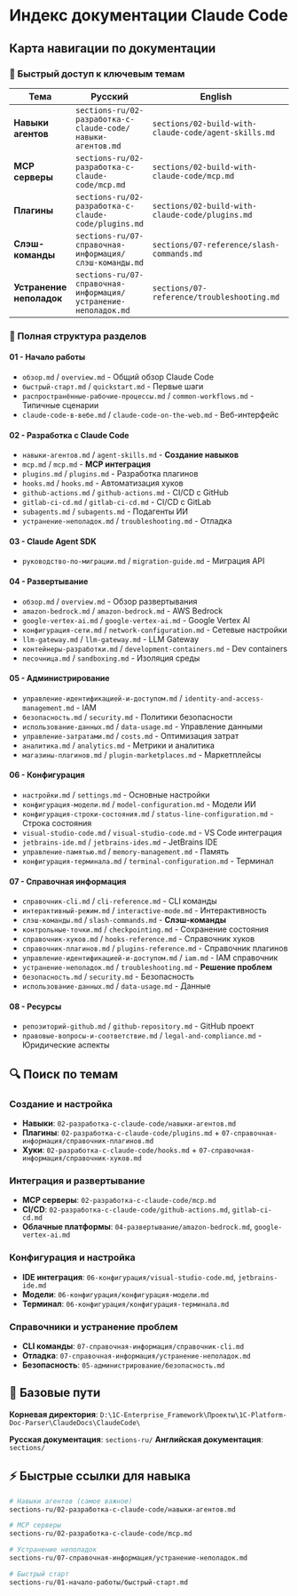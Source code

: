 # Индекс документации Claude Code

## Карта навигации по документации

### 🚀 Быстрый доступ к ключевым темам

| Тема | Русский | English | Описание |
|------|---------|---------|----------|
| **Навыки агентов** | `sections-ru/02-разработка-с-claude-code/навыки-агентов.md` | `sections/02-build-with-claude-code/agent-skills.md` | Создание и управление навыками |
| **MCP серверы** | `sections-ru/02-разработка-с-claude-code/mcp.md` | `sections/02-build-with-claude-code/mcp.md` | Подключение внешних инструментов |
| **Плагины** | `sections-ru/02-разработка-с-claude-code/plugins.md` | `sections/02-build-with-claude-code/plugins.md` | Расширение функциональности |
| **Слэш-команды** | `sections-ru/07-справочная-информация/слэш-команды.md` | `sections/07-reference/slash-commands.md` | Справочник команд |
| **Устранение неполадок** | `sections-ru/07-справочная-информация/устранение-неполадок.md` | `sections/07-reference/troubleshooting.md` | Решение проблем |

### 📁 Полная структура разделов

#### 01 - Начало работы
- `обзор.md` / `overview.md` - Общий обзор Claude Code
- `быстрый-старт.md` / `quickstart.md` - Первые шаги
- `распространённые-рабочие-процессы.md` / `common-workflows.md` - Типичные сценарии
- `claude-code-в-вебе.md` / `claude-code-on-the-web.md` - Веб-интерфейс

#### 02 - Разработка с Claude Code
- `навыки-агентов.md` / `agent-skills.md` - **Создание навыков**
- `mcp.md` / `mcp.md` - **MCP интеграция**
- `plugins.md` / `plugins.md` - Разработка плагинов
- `hooks.md` / `hooks.md` - Автоматизация хуков
- `github-actions.md` / `github-actions.md` - CI/CD с GitHub
- `gitlab-ci-cd.md` / `gitlab-ci-cd.md` - CI/CD с GitLab
- `subagents.md` / `subagents.md` - Подагенты ИИ
- `устранение-неполадок.md` / `troubleshooting.md` - Отладка

#### 03 - Claude Agent SDK
- `руководство-по-миграции.md` / `migration-guide.md` - Миграция API

#### 04 - Развертывание
- `обзор.md` / `overview.md` - Обзор развертывания
- `amazon-bedrock.md` / `amazon-bedrock.md` - AWS Bedrock
- `google-vertex-ai.md` / `google-vertex-ai.md` - Google Vertex AI
- `конфигурация-сети.md` / `network-configuration.md` - Сетевые настройки
- `llm-gateway.md` / `llm-gateway.md` - LLM Gateway
- `контейнеры-разработки.md` / `development-containers.md` - Dev containers
- `песочница.md` / `sandboxing.md` - Изоляция среды

#### 05 - Администрирование
- `управление-идентификацией-и-доступом.md` / `identity-and-access-management.md` - IAM
- `безопасность.md` / `security.md` - Политики безопасности
- `использование-данных.md` / `data-usage.md` - Управление данными
- `управление-затратами.md` / `costs.md` - Оптимизация затрат
- `аналитика.md` / `analytics.md` - Метрики и аналитика
- `магазины-плагинов.md` / `plugin-marketplaces.md` - Маркетплейсы

#### 06 - Конфигурация
- `настройки.md` / `settings.md` - Основные настройки
- `конфигурация-модели.md` / `model-configuration.md` - Модели ИИ
- `конфигурация-строки-состояния.md` / `status-line-configuration.md` - Строка состояния
- `visual-studio-code.md` / `visual-studio-code.md` - VS Code интеграция
- `jetbrains-ide.md` / `jetbrains-ides.md` - JetBrains IDE
- `управление-памятью.md` / `memory-management.md` - Память
- `конфигурация-терминала.md` / `terminal-configuration.md` - Терминал

#### 07 - Справочная информация
- `справочник-cli.md` / `cli-reference.md` - CLI команды
- `интерактивный-режим.md` / `interactive-mode.md` - Интерактивность
- `слэш-команды.md` / `slash-commands.md` - **Слэш-команды**
- `контрольные-точки.md` / `checkpointing.md` - Сохранение состояния
- `справочник-хуков.md` / `hooks-reference.md` - Справочник хуков
- `справочник-плагинов.md` / `plugins-reference.md` - Справочник плагинов
- `управление-идентификацией-и-доступом.md` / `iam.md` - IAM справочник
- `устранение-неполадок.md` / `troubleshooting.md` - **Решение проблем**
- `безопасность.md` / `security.md` - Безопасность
- `использование-данных.md` / `data-usage.md` - Данные

#### 08 - Ресурсы
- `репозиторий-github.md` / `github-repository.md` - GitHub проект
- `правовые-вопросы-и-соответствие.md` / `legal-and-compliance.md` - Юридические аспекты

## 🔍 Поиск по темам

### Создание и настройка
- **Навыки**: `02-разработка-с-claude-code/навыки-агентов.md`
- **Плагины**: `02-разработка-с-claude-code/plugins.md` + `07-справочная-информация/справочник-плагинов.md`
- **Хуки**: `02-разработка-с-claude-code/hooks.md` + `07-справочная-информация/справочник-хуков.md`

### Интеграция и развертывание
- **MCP серверы**: `02-разработка-с-claude-code/mcp.md`
- **CI/CD**: `02-разработка-с-claude-code/github-actions.md`, `gitlab-ci-cd.md`
- **Облачные платформы**: `04-развертывание/amazon-bedrock.md`, `google-vertex-ai.md`

### Конфигурация и настройка
- **IDE интеграция**: `06-конфигурация/visual-studio-code.md`, `jetbrains-ide.md`
- **Модели**: `06-конфигурация/конфигурация-модели.md`
- **Терминал**: `06-конфигурация/конфигурация-терминала.md`

### Справочники и устранение проблем
- **CLI команды**: `07-справочная-информация/справочник-cli.md`
- **Отладка**: `07-справочная-информация/устранение-неполадок.md`
- **Безопасность**: `05-администрирование/безопасность.md`

## 📝 Базовые пути

**Корневая директория**: `D:\1C-Enterprise_Framework\Проекты\1C-Platform-Doc-Parser\ClaudeDocs\ClaudeCode\`

**Русская документация**: `sections-ru/`
**Английская документация**: `sections/`

## ⚡ Быстрые ссылки для навыка

```bash
# Навыки агентов (самое важное)
sections-ru/02-разработка-с-claude-code/навыки-агентов.md

# MCP серверы
sections-ru/02-разработка-с-claude-code/mcp.md

# Устранение неполадок
sections-ru/07-справочная-информация/устранение-неполадок.md

# Быстрый старт
sections-ru/01-начало-работы/быстрый-старт.md
```